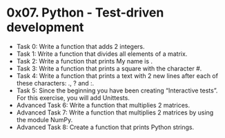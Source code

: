 # 0x07. Python - Test-driven development
- Task 0: Write a function that adds 2 integers.
- Task 1: Write a function that divides all elements of a matrix.
- Task 2: Write a function that prints My name is .
- Task 3: Write a function that prints a square with the character #.
- Task 4: Write a function that prints a text with 2 new lines after each of these characters: ., ? and :.
- Task 5: Since the beginning you have been creating “Interactive tests”. For this exercise, you will add Unittests.
- Advanced Task 6: Write a function that multiplies 2 matrices.
- Advanced Task 7: Write a function that multiplies 2 matrices by using the module NumPy.
- Advanced Task 8: Create a function that prints Python strings.
